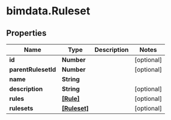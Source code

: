 # bimdata.Ruleset

## Properties
Name | Type | Description | Notes
------------ | ------------- | ------------- | -------------
**id** | **Number** |  | [optional] 
**parentRulesetId** | **Number** |  | [optional] 
**name** | **String** |  | 
**description** | **String** |  | [optional] 
**rules** | [**[Rule]**](Rule.md) |  | [optional] 
**rulesets** | [**[Ruleset]**](Ruleset.md) |  | [optional] 


